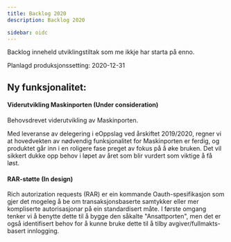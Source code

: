```yaml
---
title: Backlog 2020
description: Backlog 2020

sidebar: oidc
---
```



Backlog inneheld utviklingstiltak som me ikkje har starta på enno.



Planlagd produksjonssetting: 2020-12-31

## Ny funksjonalitet:


#### Viderutvikling Maskinporten (Under consideration)

Behovsdrevet viderutvikling av Maskinporten.

Med leveranse av delegering i eOppslag ved årskiftet 2019/2020, regner vi at hovedvekten av nødvendig funksjonalitet for Maskinporten er ferdig, og produktet går inn i en roligere fase preget av fokus på å øke bruken. Det vil sikkert dukke opp behov i løpet av året som blir vurdert som viktige å få løst.




#### RAR-støtte (In design)

Rich autorization requests (RAR) er ein kommande Oauth-spesifikasjon som gjer det mogeleg å be om transaksjonsbaserte samtykker eller mer kompliserte autorisasjonar på ein standardisert måte. I første omgang tenker vi å benytte dette til å bygge den såkalte "Ansattporten", men det er også identifisert behov for å kunne bruke dette til å tilby avgiver/fullmakts-basert innlogging.

